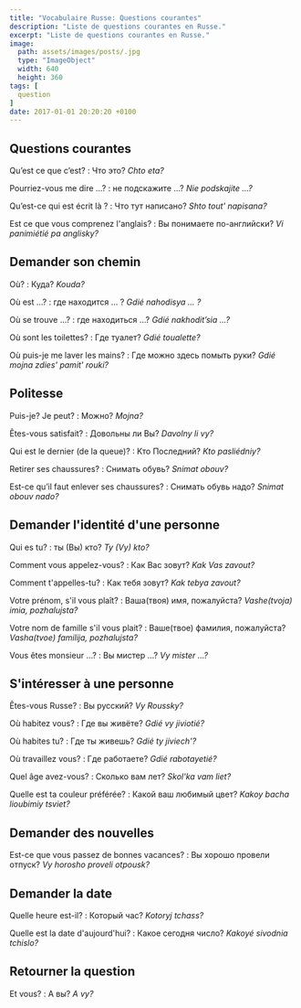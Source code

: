 ```yaml
---
title: "Vocabulaire Russe: Questions courantes"
description: "Liste de questions courantes en Russe."
excerpt: "Liste de questions courantes en Russe."
image:
  path: assets/images/posts/.jpg
  type: "ImageObject"
  width: 640
  height: 360
tags: [
  question
]
date: 2017-01-01 20:20:20 +0100
---
```


## Questions courantes

Qu’est ce que c’est?
: Что это?
*Chto eta?*

Pourriez-vous me dire ...?
: не подскажите ...?
*Nie podskajite ...?*

Qu’est-ce qui est écrit là ?
: Что тут написано?
*Shto tout' napisana?*

Est ce que vous comprenez l'anglais?
: Вы понимаете по-английски?
*Vi panimiétié pa anglisky?*


## Demander son chemin

Où?
: Куда?
*Kouda?*

Où est ...?
: где находится ... ?
*Gdié nahodisya ... ?*

Où se trouve ...?
: где находиться ...?
*Gdié nakhodit’sia ...?*

Où sont les toilettes?
: Где туалет?
*Gdié toualette?*

Où puis-je me laver les mains?
: Где можно здесь помыть руки?
*Gdié mojna zdies' pamit' rouki?*


## Politesse

Puis-je? Je peut?
: Можно?
*Mojna?*

Êtes-vous satisfait?
: Довольны ли Вы?
*Davolny li vy?*

Qui est le dernier (de la queue)?
: Kто Последний?
*Kto pasliédniy?*

Retirer ses chaussures?
: Снимать обувь?
*Snimat obouv?*

Est-ce qu’il faut enlever ses chaussures?
: Снимать обувь надо?
*Snimat obouv nado?*


## Demander l'identité d'une personne

Qui es tu?
: ты (Вы) кто?
*Ty (Vy) kto?*

Comment vous appelez-vous?
: Как Вас зовут?
*Kak Vas zavout?*

Comment t'appelles-tu?
: Как тебя зовут?
*Kak tebya zavout?*

Votre prénom, s'il vous plaît?
: Ваша(твоя) имя, пожалуйста?
*Vashe(tvoja) imia, pozhalujsta?*

Votre nom de famille s'il vous plait?
: Ваше(твое) фамилия, пожалуйста?
*Vasha(tvoe) familija, pozhalujsta?*

Vous êtes monsieur ...?
: Вы мистер ...?
*Vy mister ...?*


## S'intéresser à une personne

Êtes-vous Russe?
: Вы русский?
*Vy Roussky?*

Où habitez vous?
: Где вы живёте?
*Gdié vy jiviotié?*

Où habites tu?
: Где ты живешь?
*Gdié ty jiviech'?*

Où travaillez vous?
: Где работаете?
*Gdié rabotayetié?*

Quel âge avez-vous?
: Сколько вaм лeт?
*Skol'ka vam liet?*

Quelle est ta couleur préférée?
: Какой ваш любимый цвет?
*Kakoy bacha lioubimiy tsviet?*


## Demander des nouvelles

Est-ce que vous passez de bonnes vacances?
: Вы хорошо провели отпуск?
*Vy horosho proveli otpousk?*


## Demander la date

Quelle heure est-il?
: Который час?
*Kotoryj tchass?*

Quelle est la date d'aujourd'hui?
: Какое сегодня число?
*Kakoyé sivodnia tchislo?*


## Retourner la question

Et vous?
: А вы?
*A vy?*
